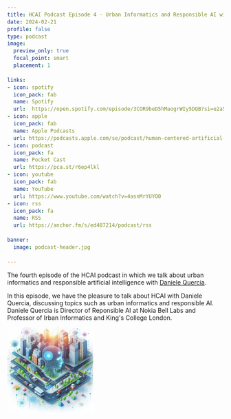 ```yaml
---
title: HCAI Podcast Episode 4 - Urban Informatics and Responsible AI with Daniele Quercia
date: 2024-02-21
profile: false
type: podcast
image:
  preview_only: true
  focal_point: smart
  placement: 1

links: 
- icon: spotify
  icon_pack: fab
  name: Spotify
  url:  https://open.spotify.com/episode/3COR9beD5hMaogrWIy5DQB?si=e2a5e20a301a4c40
- icon: apple
  icon_pack: fab
  name: Apple Podcasts
  url: https://podcasts.apple.com/se/podcast/human-centered-artificial-intelligence/id1717384556?i=1000646239946
- icon: podcast
  icon_pack: fa
  name: Pocket Cast
  url: https://pca.st/r6ep4lkl
- icon: youtube
  icon_pack: fab
  name: YouTube
  url: https://www.youtube.com/watch?v=4asnMrYUYO0
- icon: rss
  icon_pack: fa
  name: RSS
  url: https://anchor.fm/s/ed407214/podcast/rss

banner:
  image: podcast-header.jpg  

---
```


The fourth episode of the HCAI podcast in which we talk about urban informatics and responsible artificial intelligence with [Daniele Quercia](https://www.researchswinger.com/).

<!--more-->


In this episode, we have the pleasure to talk about HCAI with Daniele Quercia, discussing topics such as urban informatics and responsible AI. Daniele Quercia is Director of Reponsible AI at Nokia Bell Labs and Professor of Irban Informatics and King's College London.

<img src="featured.jpg" width="200px">
